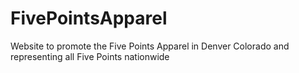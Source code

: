 # FivePointsApparel
Website to promote the Five Points Apparel in Denver Colorado and representing all Five Points nationwide
